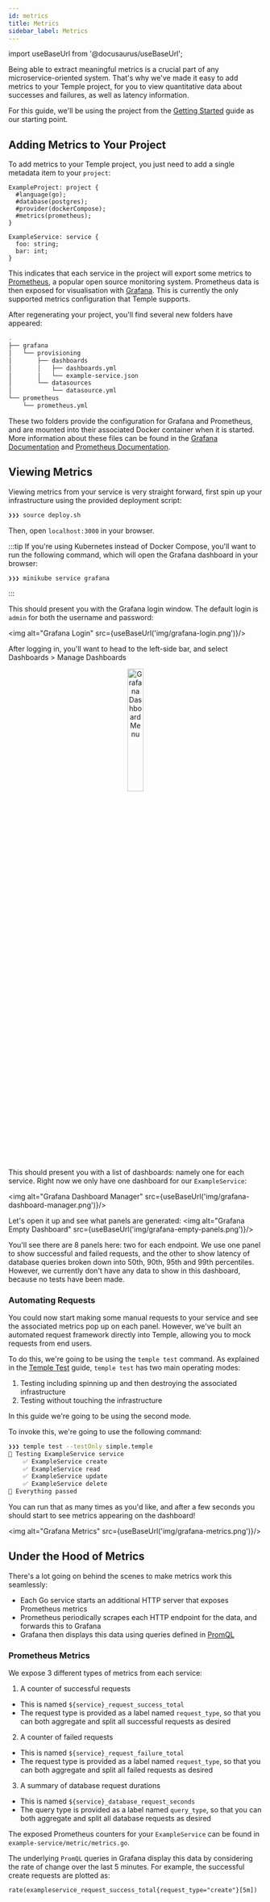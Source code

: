 ```yaml
---
id: metrics
title: Metrics
sidebar_label: Metrics
---
```

import useBaseUrl from '@docusaurus/useBaseUrl';

Being able to extract meaningful metrics is a crucial part of any microservice-oriented system.
That's why we've made it easy to add metrics to your Temple project, for you to view quantitative data about successes and failures, as well as latency information.

For this guide, we'll be using the project from the [Getting Started](../getting-started) guide as our starting point.

## Adding Metrics to Your Project
To add metrics to your Temple project, you just need to add a single metadata item to your `project`:

```templefile {5}
ExampleProject: project {
  #language(go);
  #database(postgres);
  #provider(dockerCompose);
  #metrics(prometheus);
}

ExampleService: service {
  foo: string;
  bar: int;
}
```

This indicates that each service in the project will export some metrics to [Prometheus](https://prometheus.io), a popular open source monitoring system.
Prometheus data is then exposed for visualisation with [Grafana](https://grafana.com/grafana/).
This is currently the only supported metrics configuration that Temple supports.

After regenerating your project, you'll find several new folders have appeared:

```bash
.
├── grafana
│   └── provisioning
│       ├── dashboards
│       │   ├── dashboards.yml
│       │   └── example-service.json
│       └── datasources
│           └── datasource.yml
└── prometheus
    └── prometheus.yml
```

These two folders provide the configuration for Grafana and Prometheus, and are mounted into their associated Docker container when it is started.
More information about these files can be found in the [Grafana Documentation](https://grafana.com/docs/grafana/latest/reference/dashboard/) and [Prometheus Documentation](https://prometheus.io/docs/prometheus/latest/configuration/configuration/).

## Viewing Metrics
Viewing metrics from your service is very straight forward, first spin up your infrastructure using the provided deployment script:

```bash
❯❯❯ source deploy.sh
```

Then, open `localhost:3000` in your browser.

:::tip
If you're using Kubernetes instead of Docker Compose, you'll want to run the following command, which will open the Grafana dashboard in your browser:

```
❯❯❯ minikube service grafana 
```
:::

This should present you with the Grafana login window.
The default login is `admin` for both the username and password:

<img alt="Grafana Login" src={useBaseUrl('img/grafana-login.png')}/>

After logging in, you'll want to head to the left-side bar, and select Dashboards > Manage Dashboards

<p align="center">
<img alt="Grafana Dashboard Menu" src={useBaseUrl('img/grafana-dashboard-menu.png')} width="25%"/>
</p>

This should present you with a list of dashboards: namely one for each service. 
Right now we only have one dashboard for our `ExampleService`:

<img alt="Grafana Dashboard Manager" src={useBaseUrl('img/grafana-dashboard-manager.png')}/>

Let's open it up and see what panels are generated:
<img alt="Grafana Empty Dashboard" src={useBaseUrl('img/grafana-empty-panels.png')}/>

You'll see there are 8 panels here: two for each endpoint.
We use one panel to show successful and failed requests, and the other to show latency of database queries broken down into 50th, 90th, 95th and 99th percentiles.
However, we currently don't have any data to show in this dashboard, because no tests have been made. 

### Automating Requests
You could now start making some manual requests to your service and see the associated metrics pop up on each panel.
However, we've built an automated request framework directly into Temple, allowing you to mock requests from end users.

To do this, we're going to be using the `temple test` command.
As explained in the [Temple Test](temple-test) guide, `temple test` has two main operating modes: 

1. Testing including spinning up and then destroying the associated infrastructure
2. Testing without touching the infrastructure

In this guide we're going to be using the second mode.

To invoke this, we're going to use the following command:

```bash
❯❯❯ temple test --testOnly simple.temple
🧪 Testing ExampleService service
    ✅ ExampleService create
    ✅ ExampleService read
    ✅ ExampleService update
    ✅ ExampleService delete
🎉 Everything passed
```
You can run that as many times as you'd like, and after a few seconds you should start to see metrics appearing on the dashboard!

<img alt="Grafana Metrics" src={useBaseUrl('img/grafana-metrics.png')}/>

## Under the Hood of Metrics
There's a lot going on behind the scenes to make metrics work this seamlessly:
- Each Go service starts an additional HTTP server that exposes Prometheus metrics
- Prometheus periodically scrapes each HTTP endpoint for the data, and forwards this to Grafana
- Grafana then displays this data using queries defined in [PromQL](https://prometheus.io/docs/prometheus/latest/querying/basics/)


### Prometheus Metrics
We expose 3 different types of metrics from each service:

1. A counter of successful requests
  - This is named `${service}_request_success_total`
  - The request type is provided as a label named `request_type`, so that you can both aggregate and split all successful requests as desired

2. A counter of failed requests
  - This is named `${service}_request_failure_total`
  - The request type is provided as a label named `request_type`, so that you can both aggregate and split all failed requests as desired

3. A summary of database request durations
  - This is named `${service}_database_request_seconds`
  - The query type is provided as a label named `query_type`, so that you can both aggregate and split all database requests as desired

The exposed Prometheus counters for your `ExampleService` can be found in `example-service/metric/metrics.go`.

The underlying `PromQL` queries in Grafana display this data by considering the rate of change over the last 5 minutes.
For example, the successful create requests are plotted as:

```promql
rate(exampleservice_request_success_total{request_type="create"}[5m])
```
